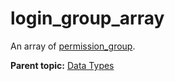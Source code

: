 # login_group_array

An array of [permission_group](r_permission_group.md#).

**Parent topic:** [Data Types](../data_types/c_datatypes.md)

